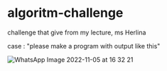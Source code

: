 # algoritm-challenge
challenge that give from my lecture, ms Herlina

case : 
"please make a program with output like this"

![WhatsApp Image 2022-11-05 at 16 32 21](https://user-images.githubusercontent.com/113769888/200170220-fd8c4dc0-e3f7-4f1d-91f8-3d8869f04575.jpeg)


